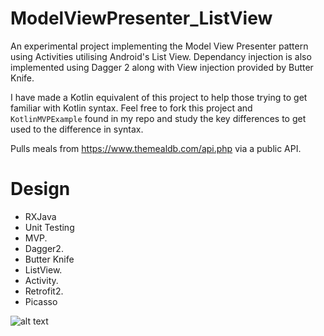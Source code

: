 # ModelViewPresenter_ListView

An experimental project implementing the Model View Presenter pattern using Activities utilising Android's List View. Dependancy injection is also implemented using Dagger 2 along with View injection provided by Butter Knife.

I have made a Kotlin equivalent of this project to help those trying to get familiar with Kotlin syntax. Feel free to fork this project and `KotlinMVPExample` found in my repo and study the key differences to get used to the difference in syntax.

Pulls meals from https://www.themealdb.com/api.php via a public API.

# Design
* RXJava
* Unit Testing
* MVP.
* Dagger2.
* Butter Knife
* ListView.
* Activity.
* Retrofit2.
* Picasso

![alt text](http://oliverbcurtis.co.uk/images/ModelViewPresenter_ListView/MVP_ListView.png)


